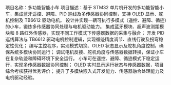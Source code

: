 项目名称：多功能智能小车
项目描述：基于 STM32 单片机开发的多功能智能小车，集成蓝牙遥控、避障、PID 巡线及多传感器协同控制，支持 OLED 显示、舵机控制及 TB6612 驱动电机。
设计并实现一辆可执行多模式（遥控、避障、循迹）的小车，锻炼多传感器协同处理与电机驱动能力。
集成蓝牙模块、超声波测距模块和 8 路红外传感器，实现不同工作模式下传感器数据的采集与融合；
开发 PID 巡线算法与 TB6612 驱动电机控制逻辑，实现循迹精度调节、直线行驶及拐弯稳定性优化；
编写主控程序，实现模式切换、OLED 状态显示及舵机角度控制，确保系统多模块协同运行；
调试电机反接、舵机角度与传感器数据转换，保证小车在复杂轨迹和障碍环境下安全运行。
小车可在遥控、避障、循迹模式下稳定运行，实现多传感器数据协同控制；
OLED 实时显示运行状态与传感器数据，项目综合考核获得优秀评价；
提升了多模块嵌入式开发能力、传感器融合处理能力及电机驱动经验。
